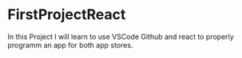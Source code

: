 # FirstProjectReact
In this Project I will learn to use VSCode Github and react to properly programm an app for both app stores.
